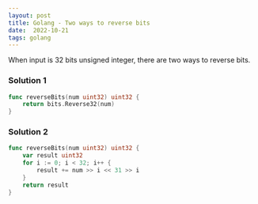 ```yaml
---
layout: post
title: Golang - Two ways to reverse bits
date:  2022-10-21
tags: golang
---
```

When input is 32 bits unsigned integer, there are two ways to reverse bits.

### Solution 1
``` go
func reverseBits(num uint32) uint32 {
    return bits.Reverse32(num)
}
```

### Solution 2
``` go
func reverseBits(num uint32) uint32 {
    var result uint32   
    for i := 0; i < 32; i++ {
        result += num >> i << 31 >> i
    }
    return result
}
```
